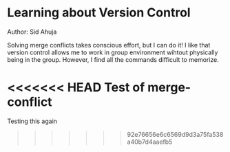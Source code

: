 # Learning about Version Control

Author: Sid Ahuja

Solving merge conflicts takes conscious effort, but I can do it!
I like that version control allows me to work in group environment wihtout physically being in the group.
However, I find all the commands difficult to memorize.

<<<<<<< HEAD
Test of merge-conflict
=======
Testing this again
>>>>>>> 92e76656e6c6569d9d3a75fa538a40b7d4aaefb5
